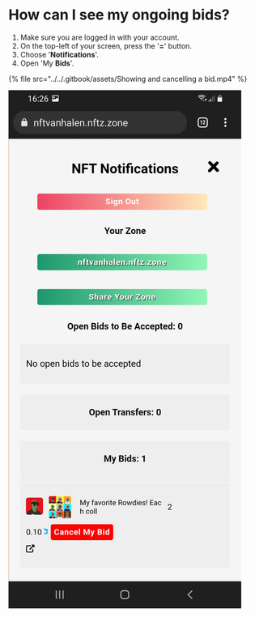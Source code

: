 # How can I see my ongoing bids?

1. Make sure you are logged in with your account.
2. On the top-left of your screen, press the '**=**' button.
3. Choose '**Notifications**'.
4. Open 'My **Bids**'.&#x20;

{% file src="../../.gitbook/assets/Showing and cancelling a bid.mp4" %}

![](<../../.gitbook/assets/Opening closing bids (1).jpg>)
